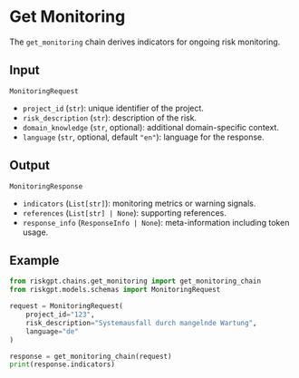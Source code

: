 # Get Monitoring

The `get_monitoring` chain derives indicators for ongoing risk monitoring.

## Input

`MonitoringRequest`
- `project_id` (`str`): unique identifier of the project.
- `risk_description` (`str`): description of the risk.
- `domain_knowledge` (`str`, optional): additional domain-specific context.
- `language` (`str`, optional, default `"en"`): language for the response.

## Output

`MonitoringResponse`
- `indicators` (`List[str]`): monitoring metrics or warning signals.
- `references` (`List[str] | None`): supporting references.
- `response_info` (`ResponseInfo | None`): meta-information including token usage.

## Example

```python
from riskgpt.chains.get_monitoring import get_monitoring_chain
from riskgpt.models.schemas import MonitoringRequest

request = MonitoringRequest(
    project_id="123",
    risk_description="Systemausfall durch mangelnde Wartung",
    language="de"
)

response = get_monitoring_chain(request)
print(response.indicators)
```
